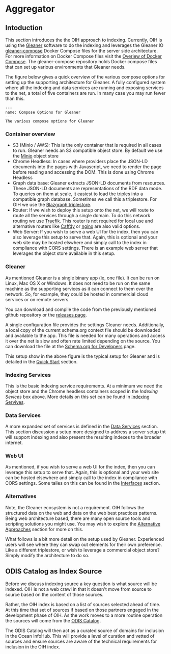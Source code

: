 # Aggregator

## Intoduction


This section introduces the the OIH approach to indexing. Currently,  OIH is 
using the [Gleaner](https://github.com/earthcubearchitecture-project418/gleaner) software to do the indexing and leverages the Gleaner IO 
[gleaner-compose](https://github.com/gleanerio/gleaner-compose) Docker 
Compose files for the server side architecture.  For more information on Docker Compose files visit the 
[Overiew of Docker Compose](https://docs.docker.com/compose/).  The gleaner-compose repository holds Docker compose files that can set up 
various environments that Gleaner needs. 

The figure below gives a quick overview of the various compose options for setting up 
the supporting architecture for Gleaner. A fully configured system where all the indexing
and data services are running and exposing services to the net, a total of five containers are run.  In many case
you may run fewer than this.

```{figure} ./images/composeOptions.png
---
name: Compose Options for Gleaner
---
The various compose options for Gleaner
```

### Container overview

* S3 (Minio / AWS): This is the only container that is required in all cases to run.  Gleaner needs an S3 compatible object store.  By default
  we use the [Minio](https://min.io/) object store
* Chrome Headless: In cases where providers place the JSON-LD documents into the pages with Javascript, we need to render the page before 
  reading and accessing the DOM.  This is done using Chrome Headless
* Graph data base:  Gleaner extracts JSON-LD documents from resources.  These JSON-LD documents are representations of the RDF data mode.  To
  queries on them at scale, it easiest to load the triples into a compatible graph database.  Sometimes we call this a triplestore.  For OIH we
  use the [Blazgraph triplestore](https://github.com/blazegraph/database).  
* Router: If we wish to deploy this setup onto the net, we will route to route all the services through a single domain.  To do this network routing 
  we use [Traefik](https://traefik.io/).  This router is not required for local use and alternative routers like [Caffdy](https://caddyserver.com/) 
  or [nginx](https://www.nginx.com) are also valid options. 
* Web Server: If you wish to serve a web UI for the index, then you can also leverage this setup to serve that.  Again, this is optional and your web site
  may be hosted elswhere and simply call to the index in compliance with CORS settings.  There is an example web server that leverages the object store
  available in this setup.  


### Gleaner

As mentioned Gleaner is a single binary app (ie, one file).  It can be run on Linux, Mac OS X or Windows.  It does
not need to be run on the same machine as the supporting services as it can connect to them 
over the network.  So, for example, they could be hosted in commercial cloud services or 
on remote servers.  

You can download and compile the code from the previously mentioned github repository or 
the [releases page](https://github.com/earthcubearchitecture-project418/gleaner/releases). 

A single configuration file provides the settings Gleaner needs.  Additionally, a local 
copy of the current schema.org context file should be downloaded and available to the app.  This file is needed
for many operations and access it over the net is slow and often rate limited depending on the 
source.   You can download the file at the [Schema.org for Developers](https://schema.org/docs/developers.html) page.  


This setup show in the above figure is the typical setup for Gleaner and is 
detailed in the [Quick Start](./qstart.md) section.


### Indexing Services

This is the basic indexing service requirements.  At a minimum we need the object store and the Chrome headless containers
scoped in the _Indexing Sevices_ box above. More details on this set can be found in [Indexing Servives](./indexingservices.md).

### Data Services

A more expanded set of services is defined in the [Data Services](./dataservices.md) section.  This section discussion a setup more 
designed to address a server setup tht will support indexing and also present the resulting indexes to the broader internet.  
### Web UI

As mentioned, if you wish to serve a web UI for the index, then you can leverage this setup to serve that.  Again, this is optional and your web site
can be hosted elsewhere and simply call to the index in compliance with CORS settings. Some tailes on this can be found in the [Interfaces](./user.md) section.

### Alternatives

Note, the Gleaner ecosystem is not a requirement.  OIH follows the structured data on the web and data on the web best practices patterns.  Being web architecture based, there are many open source tools and scripting solutions you might use.  You may wish to explore the [Alternative Approaches](alternatives.md) section for more on this.

What follows is a bit more detail on the setup used by Gleaner.  Experienced users will 
see where they can swap out elements for their own preference.  Like a different 
triplestore, or wish to leverage a commercial object store?  Simply modify the architecture
to do so.  

## ODIS Catalog as Index Source

Before we discuss indexing source a key question is what source will be indexed.
OIH is not a web crawl in that it doesn't move from source to source based on 
the content of those sources. 

Rather, the OIH index is based on a list of sources selected ahead of time.  At
this time that set of sources if based on those partners engaged in the 
development phase of OIH.  As the work moves to a more routine operation 
the sources will come from the [ODIS Catalog](https://catalogue.odis.org/).  

The ODIS Catalog will then act as a curated source of domains for inclusion 
in the Ocean InfoHub.   This will provide a level of curation and vetted of sources
and ensure sources are aware of the technical requirements for inclusion in the 
OIH index.  
